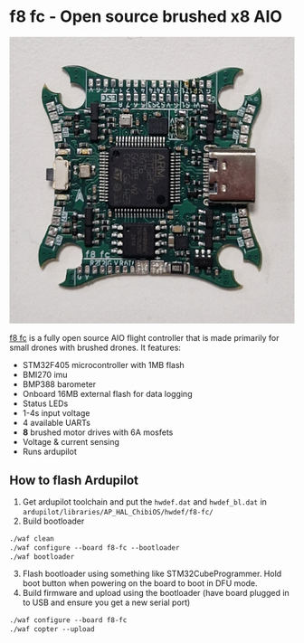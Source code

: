 # f8 fc - Open source brushed x8 AIO

![PCB](/ardupilot/pcb.jpg)

[f8 fc](https://github.com/victorhook/f8-fc) is a fully open source AIO flight controller that is made primarily for small drones with brushed drones. It features:
- STM32F405 microcontroller with 1MB flash
- BMI270 imu
- BMP388 barometer
- Onboard 16MB external flash for data logging
- Status LEDs
- 1-4s input voltage
- 4 available UARTs
- **8** brushed motor drives with 6A mosfets
- Voltage & current sensing
- Runs ardupilot

## How to flash Ardupilot
1. Get ardupilot toolchain and put the `hwdef.dat` and `hwdef_bl.dat` in `ardupilot/libraries/AP_HAL_ChibiOS/hwdef/f8-fc/`
2. Build bootloader
```
./waf clean
./waf configure --board f8-fc --bootloader
./waf bootloader
```
3. Flash bootloader using something like STM32CubeProgrammer. Hold boot button when powering on the board to boot in DFU mode.
4. Build firmware and upload using the bootloader (have board plugged in to USB and ensure you get a new serial port)
```
./waf configure --board f8-fc
./waf copter --upload
```
